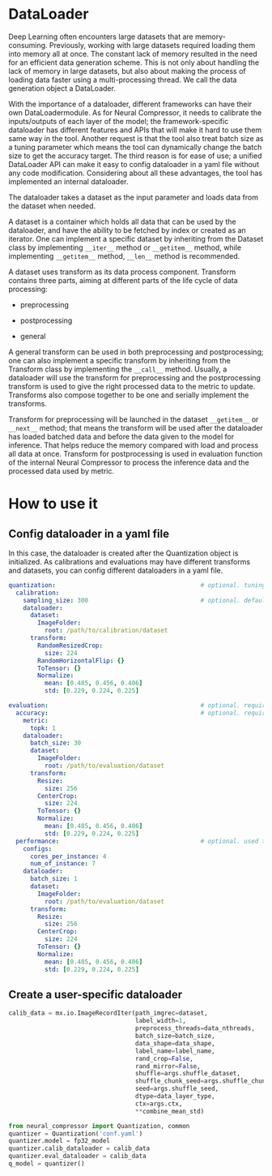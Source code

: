 DataLoader
==========

Deep Learning often encounters large datasets that are memory-consuming. Previously, working with large datasets required loading them into memory all at once. The constant lack of memory resulted in the need for an efficient data generation scheme. This is not only about handling the lack of memory in large datasets, but also about making the process of loading data faster using a multi-processing thread. We call the data generation object a DataLoader.

With the importance of a dataloader, different frameworks can have their own DataLoadermodule. As for Neural Compressor, it needs to calibrate the inputs/outputs of each layer of the model; the framework-specific dataloader has different features and APIs that will make it hard to use them same way in the tool. Another request is that the tool also treat batch size as a tuning parameter  which means the tool can dynamically change the batch size to get the accuracy target. The third reason is for ease of use; a unified DataLoader API can make it easy to config dataloader in a yaml file without any code modification. Considering about all these advantages, the tool has implemented an internal dataloader.

The dataloader takes a dataset as the input parameter and loads data from the dataset when needed.

A dataset is a container which holds all data that can be used by the dataloader, and have the ability to be fetched by index or created as an iterator. One can implement a specific dataset by inheriting from the Dataset class by implementing `__iter__` method or `__getitem__` method, while implementing `__getitem__` method, `__len__` method is recommended.

A dataset uses transform as its data process component. Transform contains three parts, aiming at different parts of the life cycle of data processing:

* preprocessing

* postprocessing

* general

A general transform can be used in both preprocessing and postprocessing; one can also implement a specific transform by inheriting from the Transform class by implementing the `__call__` method. Usually, a dataloader will use the transform for preprocessing and the postprocessing transform is used to give the right processed data to the metric to update. Transforms also compose together to be one and serially implement the transforms.

Transform for preprocessing will be launched in the dataset `__getitem__` or `__next__` method; that means the transform will be used after the dataloader has loaded batched data and before the data given to the model for inference. That helps reduce the memory compared with load and process all data at once. Transform for postprocessing is used in evaluation function of the internal Neural Compressor to process the inference data and the processed data used by metric. 

# How to use it

## Config dataloader in a yaml file

In this case, the dataloader is created after the Quantization object is initialized. As calibrations and evaluations may have different transforms and datasets, you can config different dataloaders in a yaml file.

```yaml
quantization:                                        # optional. tuning constraints on model-wise for advance user to reduce tuning space.
  calibration:
    sampling_size: 300                               # optional. default value is 100 samples. used to set how many samples in calibration dataset are used.
    dataloader:
      dataset:
        ImageFolder:
          root: /path/to/calibration/dataset
      transform:
        RandomResizedCrop:
          size: 224
        RandomHorizontalFlip: {}
        ToTensor: {}
        Normalize:
          mean: [0.485, 0.456, 0.406]
          std: [0.229, 0.224, 0.225]

evaluation:                                          # optional. required if user doesn't provide eval_func in neural_compressor.Quantization.
  accuracy:                                          # optional. required if user doesn't provide eval_func in neural_compressor.Quantization.
    metric:
      topk: 1 
    dataloader:
      batch_size: 30
      dataset:
        ImageFolder:
          root: /path/to/evaluation/dataset
      transform:
        Resize:
          size: 256
        CenterCrop:
          size: 224
        ToTensor: {}
        Normalize:
          mean: [0.485, 0.456, 0.406]
          std: [0.229, 0.224, 0.225]
  performance:                                       # optional. used to benchmark performance of passing model.
    configs:
      cores_per_instance: 4
      num_of_instance: 7
    dataloader:
      batch_size: 1
      dataset:
        ImageFolder:
          root: /path/to/evaluation/dataset
      transform:
        Resize:
          size: 256
        CenterCrop:
          size: 224
        ToTensor: {}
        Normalize:
          mean: [0.485, 0.456, 0.406]
          std: [0.229, 0.224, 0.225]
```

## Create a user-specific dataloader

```python
calib_data = mx.io.ImageRecordIter(path_imgrec=dataset,
                                   label_width=1,
                                   preprocess_threads=data_nthreads,
                                   batch_size=batch_size,
                                   data_shape=data_shape,
                                   label_name=label_name,
                                   rand_crop=False,
                                   rand_mirror=False,
                                   shuffle=args.shuffle_dataset,
                                   shuffle_chunk_seed=args.shuffle_chunk_seed,
                                   seed=args.shuffle_seed,
                                   dtype=data_layer_type,
                                   ctx=args.ctx,
                                   **combine_mean_std)

from neural_compressor import Quantization, common
quantizer = Quantization('conf.yaml')
quantizer.model = fp32_model
quantizer.calib_dataloader = calib_data
quantizer.eval_dataloader = calib_data
q_model = quantizer()
```

